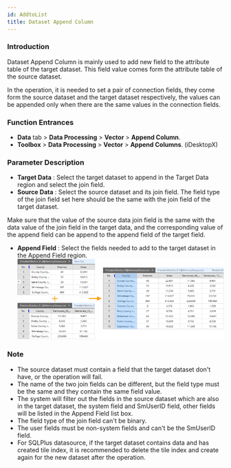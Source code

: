 ```yaml
---
id: AddtoList
title: Dataset Append Column
---
```

### Introduction

Dataset Append Column is mainly used to add new field to the attribute table of the target dataset. This field value comes form the attribute table of the source dataset.

In the operation, it is needed to set a pair of connection fields, they come form the source dataset and the target dataset respectively, the values can be appended only when there are the same values in the connection fields.

### Function Entrances

* **Data** tab > **Data Processing** > **Vector** > **Append Column**.
* **Toolbox** > **Data Processing** > **Vector** > **Append Columns**. (iDesktopX)

### Parameter Description

* **Target Data** : Select the target dataset to append in the Target Data region and select the join field.
* **Source Data** : Select the source dataset and its join field. The field type of the join field set here should be the same with the join field of the target dataset. 

Make sure that the value of the source data join field is the same with the data value of the join field in the target data, and the corresponding value of the append field can be append to the append field of the target field.

* **Append Field** : Select the fields needed to add to the target dataset in the Append Field region. 
![](img/AddtoList.png)

### Note

* The source dataset must contain a field that the target dataset don't have, or the operation will fail.
* The name of the two join fields can be different, but the field type must be the same and they contain the same field value.
* The system will filter out the fields in the source dataset which are also in the target dataset, the system field and SmUserID field, other fields will be listed in the Append Field list box. 
* The field type of the join field can't be binary.
* The user fields must be non-system fields and can't be the SmUserID field.
* For SQLPlus datasource, if the target dataset contains data and has created tile index, it is recommended to delete the tile index and create again for the new dataset after the operation. 



